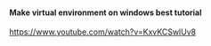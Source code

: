 #### Make virtual environment on windows best tutorial 
https://www.youtube.com/watch?v=KxvKCSwlUv8
